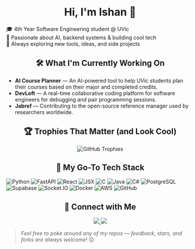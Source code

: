 
  <h1 align="center"> Hi, I'm Ishan 👋</h1>

🎓 4th Year Software Engineering student @ UVic  
🤖 Passionate about AI, backend systems & building cool tech  
🚀 Always exploring new tools, ideas, and side projects


<h2 align="center"> 🛠️ What I'm Currently Working On</h2>

- **AI Course Planner** — An AI-powered tool to help UVic students plan their courses based on their major and completed credits.  
- **DevLoft** — A real-time collaborative coding platform for software engineers for debugging and pair programming sessions.
- **Jabref** — Contributing to the open-source reference manager used by researchers worldwide.

<h2 align="center"> 🏆 Trophies That Matter (and Look Cool)</h2>
<p align="center">
  <img 
    src="https://github-profile-trophy.vercel.app/?username=xIshanSandhux&theme=dracula&column=6&margin-w=15&margin-h=15&title=-Stars,-Followers,-Repositories" 
    alt="GitHub Trophies"/>
</p>

<h2 align="center"> 🧰 My Go-To Tech Stack</h2>

![Python](https://img.shields.io/badge/-Python-3776AB?logo=python&logoColor=white&style=flat-square)
![FastAPI](https://img.shields.io/badge/-FastAPI-009688?logo=fastapi&logoColor=white&style=flat-square)
![React](https://img.shields.io/badge/-React-61DAFB?logo=react&logoColor=black&style=flat-square)
![JSX](https://img.shields.io/badge/-JSX-61DAFB?logo=react&logoColor=black&style=flat-square)
![C](https://img.shields.io/badge/-C-00599C?logo=c&logoColor=white&style=flat-square)
![Java](https://img.shields.io/badge/-Java-007396?logo=java&logoColor=white&style=flat-square)
![C#](https://img.shields.io/badge/-CSharp-239120?logo=csharp&logoColor=white&style=flat-square)
![PostgreSQL](https://img.shields.io/badge/-PostgreSQL-336791?logo=postgresql&logoColor=white&style=flat-square)
![Supabase](https://img.shields.io/badge/-Supabase-3ECF8E?logo=supabase&logoColor=white&style=flat-square)
![Socket.IO](https://img.shields.io/badge/-Socket.IO-010101?logo=socketdotio&logoColor=white&style=flat-square)
![Docker](https://img.shields.io/badge/-Docker-2496ED?logo=docker&logoColor=white&style=flat-square)
![AWS](https://img.shields.io/badge/-AWS-232F3E?logo=amazon-aws&logoColor=white&style=flat-square)
![GitHub](https://img.shields.io/badge/-GitHub-181717?logo=github&logoColor=white&style=flat-square)




<h2 align="center"> 🤝 Connect with Me</h2>

<p align="center">
  <a href="https://www.linkedin.com/in/ishan-sandhu3121/">
    <img src="https://img.shields.io/badge/LinkedIn-blue?style=flat&logo=linkedin"/>
  </a>
  <a href="mailto:itsishan022@gmail.com">
    <img src="https://img.shields.io/badge/Email-D14836?style=flat&logo=gmail&logoColor=white"/>
  </a>
</p>

>  _*Feel free to poke around any of my repos — feedback, stars, and forks are always welcome!*_ 😊




